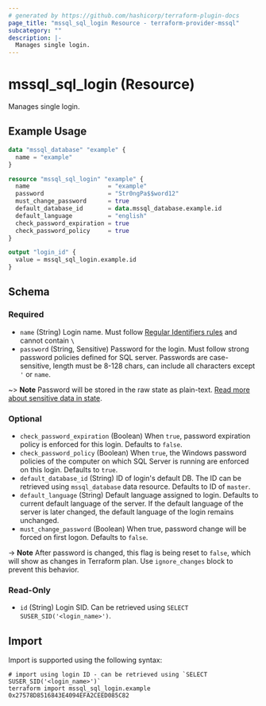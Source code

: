 ```yaml
---
# generated by https://github.com/hashicorp/terraform-plugin-docs
page_title: "mssql_sql_login Resource - terraform-provider-mssql"
subcategory: ""
description: |-
  Manages single login.
---
```


# mssql_sql_login (Resource)

Manages single login.

## Example Usage

```terraform
data "mssql_database" "example" {
  name = "example"
}

resource "mssql_sql_login" "example" {
  name                      = "example"
  password                  = "Str0ngPa$$word12"
  must_change_password      = true
  default_database_id       = data.mssql_database.example.id
  default_language          = "english"
  check_password_expiration = true
  check_password_policy     = true
}

output "login_id" {
  value = mssql_sql_login.example.id
}
```

<!-- schema generated by tfplugindocs -->
## Schema

### Required

- `name` (String) Login name. Must follow [Regular Identifiers rules](https://docs.microsoft.com/en-us/sql/relational-databases/databases/database-identifiers#rules-for-regular-identifiers) and cannot contain `\ `
- `password` (String, Sensitive) Password for the login. Must follow strong password policies defined for SQL server. Passwords are case-sensitive, length must be 8-128 chars, can include all characters except `'` or `name`.

~> **Note** Password will be stored in the raw state as plain-text. [Read more about sensitive data in state](https://www.terraform.io/language/state/sensitive-data).

### Optional

- `check_password_expiration` (Boolean) When `true`, password expiration policy is enforced for this login. Defaults to `false`.
- `check_password_policy` (Boolean) When `true`, the Windows password policies of the computer on which SQL Server is running are enforced on this login. Defaults to `true`.
- `default_database_id` (String) ID of login's default DB. The ID can be retrieved using `mssql_database` data resource. Defaults to ID of `master`.
- `default_language` (String) Default language assigned to login. Defaults to current default language of the server. If the default language of the server is later changed, the default language of the login remains unchanged.
- `must_change_password` (Boolean) When true, password change will be forced on first logon. Defaults to `false`. 

-> **Note** After password is changed, this flag is being reset to `false`, which will show as changes in Terraform plan. Use `ignore_changes` block to prevent this behavior.

### Read-Only

- `id` (String) Login SID. Can be retrieved using `SELECT SUSER_SID('<login_name>')`.

## Import

Import is supported using the following syntax:

```shell
# import using login ID - can be retrieved using `SELECT SUSER_SID('<login_name>')`
terraform import mssql_sql_login.example 0x27578D8516843E4094EFA2CEED085C82
```
